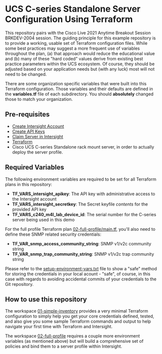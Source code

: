 # UCS C-series Standalone Server Configuration Using Terraform

This repository pairs with the Cisco Live 2021 Anytime Breakout Session BRKDEV-2004 session.
The guiding principle for this example repository is to provide a working, usable set of
Terraform configuration files.  While some best practices may suggest a more frequent use of
variables throughout the plan, (a) that approach would reduce the educational value and
(b) many of these "hard coded" values derive from existing best practice parameters within
the UCS ecosystem.  Of course, they should be adjusted based on your application needs but
(with any luck) most will not need to be changed.

There are some organization specific variables that were built into this Terraform configuration.
Those variables and their defaults are defined in the **variables.tf** file of each subdirectory.
You should **absolutely** changed those to match your organization.

## Pre-requisites

- [Create Intersight Account](https://intersight.com/help/getting_started#create_a_cisco_intersight_account)
- [Create API Keys](https://intersight.com/help/features#api_keys)
- [Claim Server in Intersight](https://intersight.com/help/getting_started#target_claim)
- [Terraform](https://www.terraform.io/downloads.html)
- Cisco UCS C-series Standalone rack mount server, in order to actually deploy the server profile.

## Required Variables

The following environment variables are required to be set for all Terraform
plans in this repository:

- **TF_VARS_intersight_apikey**: The API key with administrative access to the Intersight account
- **TF_VARS_intersight_secretkey**: The Secret keyfile *contents* for the provided API key
- **TF_VARS_c240_m4l_lab_device_id**: The serial number for the C-series server being used in this demo

For the full profile Terraform plan [02-full-profile/main.tf](./02-full-profile/main.tf), you'll
also need to define these SNMP related security credentials:

- **TF_VAR_snmp_access_community_string**: SNMP v1/v2c community string
- **TF_VAR_snmp_trap_community_string**: SNMP v1/v2c trap community string

Please refer to the [setup-environment-vars.txt](./setup-environment-vars.txt) file to show a "safe" method for storing the
credentials in your local acount - "safe", of course, in this case with regards to avoiding accidental
commits of your credentials to the Git repository.

## How to use this repository

The workspace [01-simple-inventory](./01-simple-inventory/README.md) provides a very minimal
Terraform configuration to simply help you get your core credentials defined, tested, and
also give you some sample Terraform commands and output to help navigate your first time
with Terraform and Intersight.

The workspace [02-full-profile](./02-full-profile/README.md) requires a couple more environment
variables (as mentioned above) but will build a comprehensive set of policies and bind them
to a server profile within Intersight.
